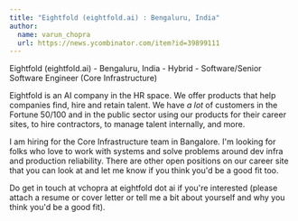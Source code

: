 ```yaml
---
title: "Eightfold (eightfold.ai) : Bengaluru, India"
author:
  name: varun_chopra
  url: https://news.ycombinator.com/item?id=39899111
---
```

Eightfold (eightfold.ai) - Bengaluru, India - Hybrid - Software&#x2F;Senior Software Engineer (Core Infrastructure)

Eightfold is an AI company in the HR space. We offer products that help companies find, hire and retain talent. We have _a lot_ of customers in the Fortune 50&#x2F;100 and in the public sector using our products for their career sites, to hire contractors, to manage talent internally, and more.

I am hiring for the Core Infrastructure team in Bangalore. I&#x27;m looking for folks who love to work with systems and solve problems around dev infra and production reliability. There are other open positions on our career site that you can look at and let me know if you think you&#x27;d be a good fit too.

Do get in touch at vchopra at eightfold dot ai if you&#x27;re interested (please attach a resume or cover letter or tell me a bit about yourself and why you think you&#x27;d be a good fit).
